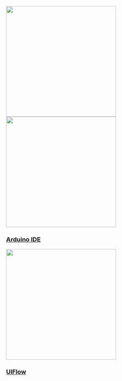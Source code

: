 
<div class="platform-box">
  <div class="platform-item" style="overflow:visible;">
    <img src="assets\img\quickstart_cn.jpg" width="300px">
  </div>
  <div class="platform-item">
    <img src="assets\img\arduino-card.jpg" width="300px">
    <a href="/#/zh_CN/arduino/arduino_development">
      <h3>Arduino IDE</h3>
      <div class="platform-tag"></div>
    </a>
  </div>
  <div class="platform-item">
    <img src="assets\img\uiflow-card.jpg" width="300px">
    <a href="/#/zh_CN/uiflow/introduction">
      <h3>UIFlow</h3>
      <div class="platform-tag"></div>
    </a>
  </div>
</div>
